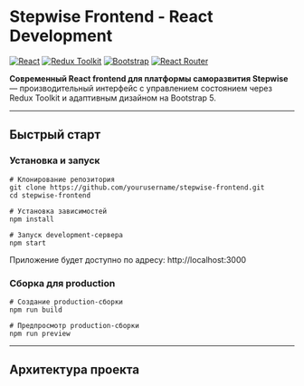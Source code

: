# Stepwise Frontend - React Development

[![React](https://img.shields.io/badge/React-18.2+-61dafb)](https://reactjs.org)
[![Redux Toolkit](https://img.shields.io/badge/Redux_Toolkit-1.9+-764abc)](https://redux-toolkit.js.org)
[![Bootstrap](https://img.shields.io/badge/Bootstrap-5.3+-7952b3)](https://getbootstrap.com)
[![React Router](https://img.shields.io/badge/React_Router-6.8+-ca4245)](https://reactrouter.com)

**Современный React frontend для платформы саморазвития Stepwise** — производительный интерфейс с управлением состоянием через Redux Toolkit и адаптивным дизайном на Bootstrap 5.

---

## Быстрый старт

### Установка и запуск

    # Клонирование репозитория
    git clone https://github.com/yourusername/stepwise-frontend.git
    cd stepwise-frontend

    # Установка зависимостей
    npm install

    # Запуск development-сервера
    npm start

Приложение будет доступно по адресу: http://localhost:3000

### Сборка для production

    # Создание production-сборки
    npm run build

    # Предпросмотр production-сборки
    npm run preview

---

## Архитектура проекта

